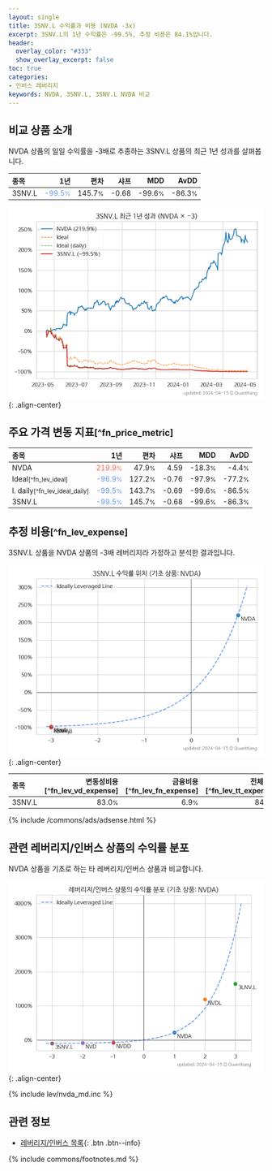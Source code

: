 ```yaml
---
layout: single
title: 3SNV.L 수익률과 비용 (NVDA -3x)
excerpt: 3SNV.L의 1년 수익률은 -99.5%, 추정 비용은 84.1%입니다.
header:
  overlay_color: "#333"
  show_overlay_excerpt: false
toc: true
categories:
- 인버스 레버리지
keywords: NVDA, 3SNV.L, 3SNV.L NVDA 비교
---
```


## 비교 상품 소개


NVDA 상품의 일일 수익률을 -3배로 추종하는 3SNV.L 상품의 최근 1년 성과를 살펴봅니다.





| **종목** | **1년** | **편차** | **샤프** | **MDD** | **AvDD** |
| :------------ | ------: | -----------: | -------: | ------: | -------: |
| 3SNV.L | <span style="color: cornflowerblue">-99.5<small>%</small></span> | 145.7<small>%</small> | -0.68 | -99.6<small>%</small> | -86.3<small>%</small> |

<!-- more -->


![3SNV.L](/lev/images/3snv.png){: .align-center}


## 주요 가격 변동 지표<small>[^fn_price_metric]</small>


| **종목** | **1년** | **편차** | **샤프** | **MDD** | **AvDD** |
| :------------ | ------: | -----------: | -------: | ------: | -------: |
| NVDA | <span style="color: tomato">219.9<small>%</small></span> | 47.9<small>%</small> | 4.59 | -18.3<small>%</small> | -4.4<small>%</small> |
| Ideal<small>[^fn_lev_ideal]</small> | <span style="color: cornflowerblue">-96.9<small>%</small></span> | 127.2<small>%</small> | -0.76 | -97.9<small>%</small> | -77.2<small>%</small> |
| I. daily<small>[^fn_lev_ideal_daily]</small> | <span style="color: cornflowerblue">-99.5<small>%</small></span> | 143.7<small>%</small> | -0.69 | -99.6<small>%</small> | -86.5<small>%</small> |
| 3SNV.L | <span style="color: cornflowerblue">-99.5<small>%</small></span> | 145.7<small>%</small> | -0.68 | -99.6<small>%</small> | -86.3<small>%</small> |


## 추정 비용<small>[^fn_lev_expense]</small><a id="expense"></a>

3SNV.L 상품을 NVDA 상품의 -3배 레버리지라 가정하고 분석한 결과입니다.

![3SNV.L](/lev/images/3snv_ideal.png){: .align-center}

| **종목** | **변동성비용**[^fn_lev_vd_expense] | **금융비용**[^fn_lev_fn_expense] | **전체비용**[^fn_lev_tt_expense] |
| :------------ | ------: | -----------: | -------: |
| 3SNV.L | 83.0<small>%</small> | 6.9<small>%</small> | 84.1<small>%</small> |

{% include /commons/ads/adsense.html %}



## 관련 레버리지/인버스 상품의 수익률 분포

NVDA 상품을 기초로 하는 타 레버리지/인버스 상품과 비교합니다.

![NVDA](/lev/images/nvda_ideal.png){: .align-center}

{% include lev/nvda_md.inc %}


## 관련 정보

- [레버리지/인버스 목록](/lev/){: .btn .btn--info}

{% include commons/footnotes.md %}